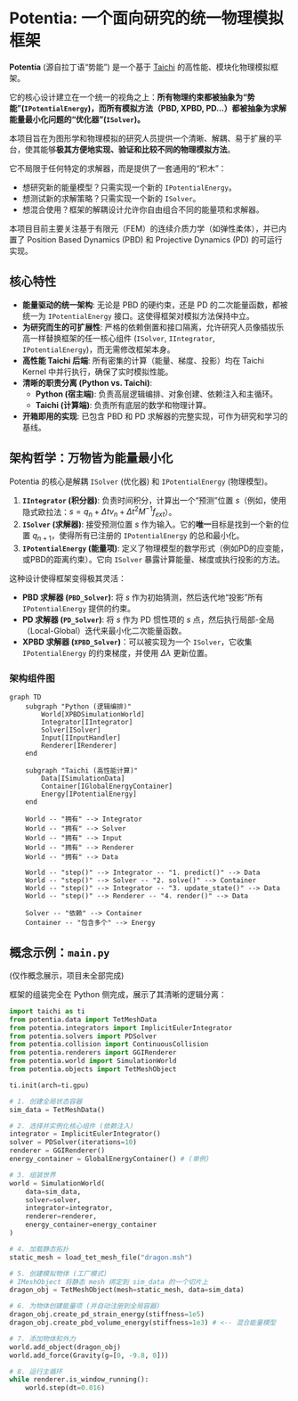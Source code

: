 # Potentia: 一个面向研究的统一物理模拟框架

**Potentia** (源自拉丁语“势能”) 是一个基于 [Taichi](https://github.com/taichi-dev/taichi) 的高性能、模块化物理模拟框架。

它的核心设计建立在一个统一的视角之上：**所有物理约束都被抽象为“势能”(`IPotentialEnergy`)，而所有模拟方法（PBD, XPBD, PD...）都被抽象为求解能量最小化问题的“优化器”(`ISolver`)。**

本项目旨在为图形学和物理模拟的研究人员提供一个清晰、解耦、易于扩展的平台，使其能够**极其方便地实现、验证和比较不同的物理模拟方法**。

它不局限于任何特定的求解器，而是提供了一套通用的“积木”：

  * 想研究新的能量模型？只需实现一个新的 `IPotentialEnergy`。
  * 想测试新的求解策略？只需实现一个新的 `ISolver`。
  * 想混合使用？框架的解耦设计允许你自由组合不同的能量项和求解器。

本项目目前主要关注基于有限元（FEM）的连续介质力学（如弹性柔体），并已内置了 Position Based Dynamics (PBD) 和 Projective Dynamics (PD) 的可运行实现。

## 核心特性

  * **能量驱动的统一架构**: 无论是 PBD 的硬约束，还是 PD 的二次能量函数，都被统一为 `IPotentialEnergy` 接口。这使得框架对模拟方法保持中立。
  * **为研究而生的可扩展性**: 严格的依赖倒置和接口隔离，允许研究人员像插拔乐高一样替换框架的任一核心组件 (`ISolver`, `IIntegrator`, `IPotentialEnergy`)，而无需修改框架本身。
  * **高性能 Taichi 后端**: 所有密集的计算（能量、梯度、投影）均在 Taichi Kernel 中并行执行，确保了实时模拟性能。
  * **清晰的职责分离 (Python vs. Taichi)**:
      * **Python (宿主端)**: 负责高层逻辑编排、对象创建、依赖注入和主循环。
      * **Taichi (计算端)**: 负责所有底层的数学和物理计算。
  * **开箱即用的实现**: 已包含 PBD 和 PD 求解器的完整实现，可作为研究和学习的基线。

## 架构哲学：万物皆为能量最小化

Potentia 的核心是解耦 `ISolver` (优化器) 和 `IPotentialEnergy` (物理模型)。

1.  **`IIntegrator` (积分器)**: 负责时间积分，计算出一个“预测”位置 $s$（例如，使用隐式欧拉法：$s = q_n + \Delta t v_n + \Delta t^2 M^{-1} f_{ext}$）。
2.  **`ISolver` (求解器)**: 接受预测位置 $s$ 作为输入。它的**唯一**目标是找到一个新的位置 $q_{n+1}$，使得所有已注册的 `IPotentialEnergy` 的总和最小化。
3.  **`IPotentialEnergy` (能量项)**: 定义了物理模型的数学形式（例如PD的应变能，或PBD的距离约束）。它向 `ISolver` 暴露计算能量、梯度或执行投影的方法。

这种设计使得框架变得极其灵活：

  * **PBD 求解器 (`PBD_Solver`)**: 将 $s$ 作为初始猜测，然后迭代地“投影”所有 `IPotentialEnergy` 提供的约束。
  * **PD 求解器 (`PD_Solver`)**: 将 $s$ 作为 PD 惯性项的 $s$ 点，然后执行局部-全局（Local-Global）迭代来最小化二次能量函数。
  * **XPBD 求解器 (`XPBD_Solver`)**：可以被实现为一个 `ISolver`，它收集 `IPotentialEnergy` 的约束梯度，并使用 $\Delta \lambda$ 更新位置。

### 架构组件图

```mermaid
graph TD
    subgraph "Python (逻辑编排)"
        World[XPBDSimulationWorld]
        Integrator[IIntegrator]
        Solver[ISolver]
        Input[IInputHandler]
        Renderer[IRenderer]
    end

    subgraph "Taichi (高性能计算)"
        Data[ISimulationData]
        Container[IGlobalEnergyContainer]
        Energy[IPotentialEnergy]
    end

    World -- "拥有" --> Integrator
    World -- "拥有" --> Solver
    World -- "拥有" --> Input
    World -- "拥有" --> Renderer
    World -- "拥有" --> Data

    World -- "step()" --> Integrator -- "1. predict()" --> Data
    World -- "step()" --> Solver -- "2. solve()" --> Container
    World -- "step()" --> Integrator -- "3. update_state()" --> Data
    World -- "step()" --> Renderer -- "4. render()" --> Data
    
    Solver -- "依赖" --> Container
    Container -- "包含多个" --> Energy
```

## 概念示例：`main.py`

(仅作概念展示，项目未全部完成)

框架的组装完全在 Python 侧完成，展示了其清晰的逻辑分离：

```python
import taichi as ti
from potentia.data import TetMeshData
from potentia.integrators import ImplicitEulerIntegrator
from potentia.solvers import PDSolver
from potentia.collision import ContinuousCollision
from potentia.renderers import GGIRenderer
from potentia.world import SimulationWorld
from potentia.objects import TetMeshObject

ti.init(arch=ti.gpu)

# 1. 创建全局状态容器
sim_data = TetMeshData()

# 2. 选择并实例化核心组件 (依赖注入)
integrator = ImplicitEulerIntegrator()
solver = PDSolver(iterations=10)
renderer = GGIRenderer()
energy_container = GlobalEnergyContainer() # (单例)

# 3. 组装世界
world = SimulationWorld(
    data=sim_data,
    solver=solver,
    integrator=integrator,
    renderer=renderer,
    energy_container=energy_container
)

# 4. 加载静态拓扑
static_mesh = load_tet_mesh_file("dragon.msh")

# 5. 创建模拟物体 (工厂模式)
# IMeshObject 将静态 mesh 绑定到 sim_data 的一个切片上
dragon_obj = TetMeshObject(mesh=static_mesh, data=sim_data)

# 6. 为物体创建能量项 (并自动注册到全局容器)
dragon_obj.create_pd_strain_energy(stiffness=1e5)
dragon_obj.create_pbd_volume_energy(stiffness=1e3) # <-- 混合能量模型

# 7. 添加物体和外力
world.add_object(dragon_obj)
world.add_force(Gravity(g=[0, -9.8, 0]))

# 8. 运行主循环
while renderer.is_window_running():
    world.step(dt=0.016)

```
